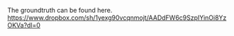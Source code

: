 The groundtruth can be found here.
https://www.dropbox.com/sh/1yexg90vcqnmojt/AADdFW6c9SzpIYinOi8YzOKVa?dl=0
